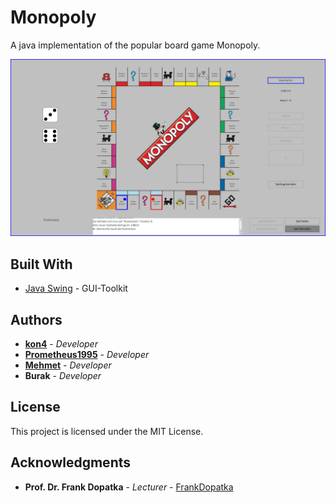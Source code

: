 # Monopoly
A java implementation of the popular board game Monopoly.

![Monopoly](https://github.com/eightfour/Monopoly/blob/master/images/screenshot.png)

## Built With
* [Java Swing](https://docs.oracle.com/javase/7/docs/api/javax/swing/package-summary.html) - GUI-Toolkit

## Authors

* **[kon4](https://github.com/eightfour)** - *Developer*
* **[Prometheus1995](https://github.com/Prometheus1995)** - *Developer*
* **[Mehmet](https://gitlab.com/MehmetAs)** - *Developer*
* **Burak** - *Developer*

## License

This project is licensed under the MIT License.

## Acknowledgments

* **Prof. Dr. Frank Dopatka** - *Lecturer* - [FrankDopatka](https://github.com/FrankDopatka)
